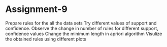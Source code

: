 # Assignment-9
Prepare rules for the all the data sets  Try different values of support and confidence. Observe the change in number of rules for different support, confidence values  Change the minimum length in apriori algorithm  Visulize the obtained rules using different plots
